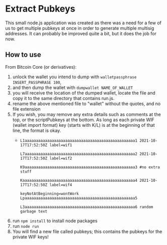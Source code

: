 # Extract Pubkeys
This small node.js application was created as there was a need for a few of us to get multiple pubkeys at once in order to generate multiple multisig addresses. It can probably be improved quite a bit, but it does the job for now.

## How to use
From Bitcoin Core (or derivatives):
1. unlock the wallet you intend to dump with `walletpassphrase INSERT_PASSPHRASE 100`,
1. and then dump the wallet with `dumpwallet NAME_OF_WALLET`
1. you will receive the location of the dumped wallet, locate the file and copy it to the same directory that contains run.js.
1. rename the above mentioned file to "wallet" without the quotes, and no file extension
1. If you wish, you may remove any extra details such as comments at the top, or the scriptPubkeys at the bottom. As long as each private WIF (wallet import format) key (starts with K/L) is at the beginning of that line, the format is okay.
    - ```
      L1aaaaaaaaaaaaaaaaaaaaaaaaaaaaaaaaaaaaaaaaaaaaaaaaa1 2021-10-17T17:52:50Z label=wif1

      L7aaaaaaaaaaaaaaaaaaaaaaaaaaaaaaaaaaaaaaaaaaaaaaaaa2 2021-10-17T17:52:50Z label=wif2

      K9aaaaaaaaaaaaaaaaaaaaaaaaaaaaaaaaaaaaaaaaaaaaaaaaa3 #no extra stuff

      Kaaaaaaaaaaaaaaaaaaaaaaaaaaaaaaaaaaaaaaaaaaaaaaaaaa4 2021-10-17T17:52:50Z label=wif4

      keyNotAtBeginning=wontWork Lpaaaaaaaaaaaaaaaaaaaaaaaaaaaaaaaaaaaaaaaaaaaaaaaaa5

      L3aaaaaaaaaaaaaaaaaaaaaaaaaaaaaaaaaaaaaaaaaaaaaaaaa6 random garbage text
        ```
1. run `npm install` to install node packages
1. run `node run`
1. You will find a new file called pubkeys; this contains the pubkeys for the private WIF keys!